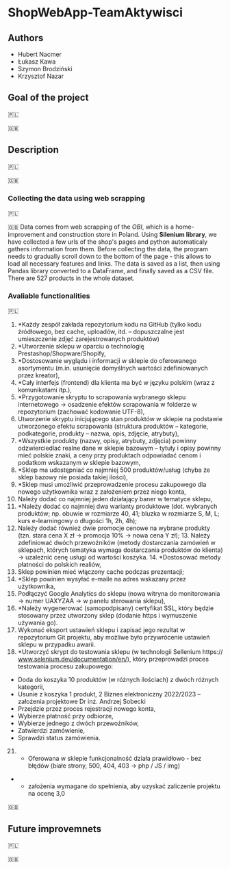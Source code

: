 # ShopWebApp-TeamAktywisci

## Authors
 - Hubert Nacmer
 - Łukasz Kawa
 - Szymon Brodziński
 - Krzysztof Nazar


## Goal of the project
🇵🇱


🇬🇧



## Description
🇵🇱


🇬🇧


### Collecting the data using web scrapping 
🇵🇱


🇬🇧
Data comes from web scrapping of the *OBI*, which is a home-improvement and construction store in Poland. Using **Silenium library**, we have collected a few urls of the shop's pages and python automaticaly gathers information from them. Before collecting the data, the program needs to gradually scroll down to the bottom of the page - this allows to load all necessary features and links. The data is saved as a list, then using Pandas library converted to a DataFrame, and finally saved as a CSV file. There are 527 products in the whole dataset. 


### Avaliable functionalities
🇵🇱
 1. *Każdy zespół zakłada repozytorium kodu na GitHub (tylko kodu źródłowego, bez cache, uploadów, itd. – dopuszczalne jest umieszczenie zdjęć zarejestrowanych produktów)
 2. *Utworzenie sklepu w oparciu o technologię Prestashop/Shopware/Shopify,
 3. *Dostosowanie wyglądu i informacji w sklepie do oferowanego asortymentu (m.in. usunięcie domyślnych wartości zdefiniowanych przez kreator),
 4. *Cały interfejs (frontend) dla klienta ma być w języku polskim (wraz z komunikatami itp.),
 5. *Przygotowanie skryptu to scrapowania wybranego sklepu internetowego -> osadzenie efektów scrapowania w folderze w repozytorium (zachować kodowanie UTF-8),
 6. Utworzenie skryptu inicjującego stan produktów w sklepie na podstawie utworzonego efektu scrapowania (struktura produktów – kategorie, podkategorie, produkty – nazwa, opis, zdjęcie, atrybuty),
 7. *Wszystkie produkty (nazwy, opisy, atrybuty, zdjęcia) powinny odzwierciedlać realne dane w sklepie bazowym – tytuły i opisy powinny mieć polskie znaki, a ceny przy produktach odpowiadać cenom i podatkom wskazanym w sklepie bazowym,
 8. *Sklep ma udostępniać co najmniej 500 produktów/usług (chyba że sklep bazowy nie posiada takiej ilości),
 9. *Sklep musi umożliwić przeprowadzenie procesu zakupowego dla nowego użytkownika wraz z założeniem przez niego konta,
 10. Należy dodać co najmniej jeden działający baner w tematyce sklepu,
 11. *Należy dodać co najmniej dwa warianty produktowe (dot. wybranych produktów; np. obuwie w rozmiarze 40, 41; bluzka w rozmiarze S, M, L; kurs e-learningowy o długości 1h, 2h, 4h);
 12. Należy dodać również dwie promocje cenowe na wybrane produkty (tzn. stara cena X zł -> promocja 10% -> nowa cena Y zł); 13. Należy zdefiniować dwóch przewoźników (metody dostarczania zamówień w sklepach, których tematyka wymaga dostarczania produktów do klienta) -> uzależnić cenę usługi od wartości koszyka. 14. *Dostosować metody płatności do polskich realiów,
 15. Sklep powinien mieć włączony cache podczas prezentacji;
 16. *Sklep powinien wysyłać e-maile na adres wskazany przez użytkownika,
 17. Podłączyć Google Analytics do sklepu (nowa witryna do monitorowania -> numer UAXYZAA -> w panelu sterowania sklepu),
 18. *Należy wygenerować (samopodpisany) certyfikat SSL, który będzie stosowany przez utworzony sklep (dodanie https i wymuszenie używania go).
 19. Wykonać eksport ustawień sklepu i zapisać jego rezultat w repozytorium Git projektu, aby możliwe było przywrócenie ustawień sklepu w przypadku awarii.
 20. *Utworzyć skrypt do testowania sklepu (w technologii Sellenium https:// www.selenium.dev/documentation/en/), który przeprowadzi proces testowania procesu zakupowego:
  - Doda do koszyka 10 produktów (w różnych ilościach) z dwóch różnych kategorii,
  - Usunie z koszyka 1 produkt, 2 Biznes elektroniczny 2022/2023 – założenia projektowe Dr inż. Andrzej Sobecki 
  - Przejdzie przez proces rejestracji nowego konta, 
  - Wybierze płatność przy odbiorze,
  - Wybierze jednego z dwóch przewoźników, 
  - Zatwierdzi zamówienie, 
  - Sprawdzi status zamówienia.
 21. * Oferowana w sklepie funkcjonalność działa prawidłowo - bez błędów (białe strony, 500, 404, 403 -> php / JS / img)
 
 * - założenia wymagane do spełnienia, aby uzyskać zaliczenie projektu na ocenę 3,0
 
 🇬🇧
 
 
 
## Future improvemnets
🇵🇱


🇬🇧


